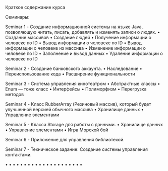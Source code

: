 Краткое содержание курса

Семинары:

Seminar 1 - Создание информационной системы на языке Java, позволяющую читать, писать, добавлять и изменять записи о людях.
            • Создание массивов
            • Создание людей
            • Получение информации о человеке по ID
            • Вывод информации о человеке по ID
            • Вывод информации о человеке из массива
            • Изменение информации о человеке по ID
            • Заполнение и вывод данных
            • Удаление информации о человеке по ID

Seminar 2 - Создание банковского аккаунта.
            • Наследование
            • Переиспользование кода
            • Расширение функциональности

Seminar 3 - Система управления кинотеатром
            • Абстрактные классы
            • Enum — тоже класс
            • Интерфейсы
            • Полиморфизм
            • Перегрузка методов

Seminar 4 - Класс RubberArray (Резиновый массив), который будет улучшенной версией обычного массива
            • Хранилище данных
            • Управление элементами

Seminar 5 - Класса Storage для работы с данными.
            • Хранилище данных
            • Управление элементами
            • Игра Морской бой

Seminar 6 - Приложение для управления библиотекой.

Seminar 7 - Техническое задание: Создание системы управления контактами.


•
•
•
•
•
•
•
•
•
•
•
•
•
•
•
•
•
•
•
•
•